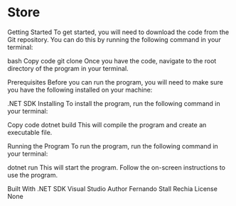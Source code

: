 # Store

Getting Started
To get started, you will need to download the code from the Git repository. You can do this by running the following command in your terminal:

bash
Copy code
git clone <repository-url>
Once you have the code, navigate to the root directory of the program in your terminal.

Prerequisites
Before you can run the program, you will need to make sure you have the following installed on your machine:

.NET SDK
Installing
To install the program, run the following command in your terminal:

Copy code
dotnet build
This will compile the program and create an executable file.

Running the Program
To run the program, run the following command in your terminal:

dotnet run
This will start the program. Follow the on-screen instructions to use the program.

Built With
.NET SDK
Visual Studio
Author
Fernando Stall Rechia
License
None